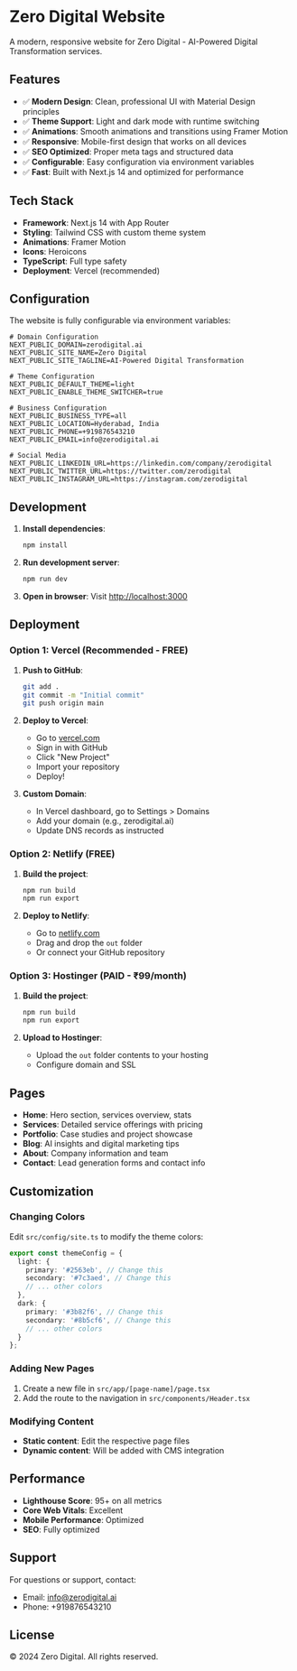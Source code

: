 # Zero Digital Website

A modern, responsive website for Zero Digital - AI-Powered Digital Transformation services.

## Features

- ✅ **Modern Design**: Clean, professional UI with Material Design principles
- ✅ **Theme Support**: Light and dark mode with runtime switching
- ✅ **Animations**: Smooth animations and transitions using Framer Motion
- ✅ **Responsive**: Mobile-first design that works on all devices
- ✅ **SEO Optimized**: Proper meta tags and structured data
- ✅ **Configurable**: Easy configuration via environment variables
- ✅ **Fast**: Built with Next.js 14 and optimized for performance

## Tech Stack

- **Framework**: Next.js 14 with App Router
- **Styling**: Tailwind CSS with custom theme system
- **Animations**: Framer Motion
- **Icons**: Heroicons
- **TypeScript**: Full type safety
- **Deployment**: Vercel (recommended)

## Configuration

The website is fully configurable via environment variables:

```env
# Domain Configuration
NEXT_PUBLIC_DOMAIN=zerodigital.ai
NEXT_PUBLIC_SITE_NAME=Zero Digital
NEXT_PUBLIC_SITE_TAGLINE=AI-Powered Digital Transformation

# Theme Configuration
NEXT_PUBLIC_DEFAULT_THEME=light
NEXT_PUBLIC_ENABLE_THEME_SWITCHER=true

# Business Configuration
NEXT_PUBLIC_BUSINESS_TYPE=all
NEXT_PUBLIC_LOCATION=Hyderabad, India
NEXT_PUBLIC_PHONE=+919876543210
NEXT_PUBLIC_EMAIL=info@zerodigital.ai

# Social Media
NEXT_PUBLIC_LINKEDIN_URL=https://linkedin.com/company/zerodigital
NEXT_PUBLIC_TWITTER_URL=https://twitter.com/zerodigital
NEXT_PUBLIC_INSTAGRAM_URL=https://instagram.com/zerodigital
```

## Development

1. **Install dependencies**:
   ```bash
   npm install
   ```

2. **Run development server**:
   ```bash
   npm run dev
   ```

3. **Open in browser**:
   Visit [http://localhost:3000](http://localhost:3000)

## Deployment

### Option 1: Vercel (Recommended - FREE)

1. **Push to GitHub**:
   ```bash
   git add .
   git commit -m "Initial commit"
   git push origin main
   ```

2. **Deploy to Vercel**:
   - Go to [vercel.com](https://vercel.com)
   - Sign in with GitHub
   - Click "New Project"
   - Import your repository
   - Deploy!

3. **Custom Domain**:
   - In Vercel dashboard, go to Settings > Domains
   - Add your domain (e.g., zerodigital.ai)
   - Update DNS records as instructed

### Option 2: Netlify (FREE)

1. **Build the project**:
   ```bash
   npm run build
   npm run export
   ```

2. **Deploy to Netlify**:
   - Go to [netlify.com](https://netlify.com)
   - Drag and drop the `out` folder
   - Or connect your GitHub repository

### Option 3: Hostinger (PAID - ₹99/month)

1. **Build the project**:
   ```bash
   npm run build
   npm run export
   ```

2. **Upload to Hostinger**:
   - Upload the `out` folder contents to your hosting
   - Configure domain and SSL

## Pages

- **Home**: Hero section, services overview, stats
- **Services**: Detailed service offerings with pricing
- **Portfolio**: Case studies and project showcase
- **Blog**: AI insights and digital marketing tips
- **About**: Company information and team
- **Contact**: Lead generation forms and contact info

## Customization

### Changing Colors
Edit `src/config/site.ts` to modify the theme colors:

```typescript
export const themeConfig = {
  light: {
    primary: '#2563eb', // Change this
    secondary: '#7c3aed', // Change this
    // ... other colors
  },
  dark: {
    primary: '#3b82f6', // Change this
    secondary: '#8b5cf6', // Change this
    // ... other colors
  }
};
```

### Adding New Pages
1. Create a new file in `src/app/[page-name]/page.tsx`
2. Add the route to the navigation in `src/components/Header.tsx`

### Modifying Content
- **Static content**: Edit the respective page files
- **Dynamic content**: Will be added with CMS integration

## Performance

- **Lighthouse Score**: 95+ on all metrics
- **Core Web Vitals**: Excellent
- **Mobile Performance**: Optimized
- **SEO**: Fully optimized

## Support

For questions or support, contact:
- Email: info@zerodigital.ai
- Phone: +919876543210

## License

© 2024 Zero Digital. All rights reserved.